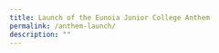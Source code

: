 ```yaml
---
title: Launch of the Eunoia Junior College Anthem
permalink: /anthem-launch/
description: ""
---
```

